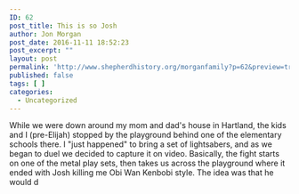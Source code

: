 ```yaml
---
ID: 62
post_title: This is so Josh
author: Jon Morgan
post_date: 2016-11-11 18:52:23
post_excerpt: ""
layout: post
permalink: 'http://www.shepherdhistory.org/morganfamily?p=62&preview=true&preview_id=62'
published: false
tags: [ ]
categories:
  - Uncategorized
---
```

While we were down around my mom and dad's house in Hartland, the kids and I (pre-Elijah) stopped by the playground behind one of the elementary schools there. I "just happened" to bring a set of lightsabers, and as we began to duel we decided to capture it on video. Basically, the fight starts on one of the metal play sets, then takes us across the playground where it ended with Josh killing me Obi Wan Kenbobi style. The idea was that he would d
